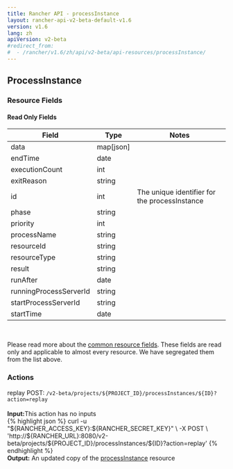 ```yaml
---
title: Rancher API - processInstance
layout: rancher-api-v2-beta-default-v1.6
version: v1.6
lang: zh
apiVersion: v2-beta
#redirect_from:
#  - /rancher/v1.6/zh/api/v2-beta/api-resources/processInstance/
---
```


## ProcessInstance



### Resource Fields


#### Read Only Fields

Field | Type   | Notes
---|---|---
data | map[json]  | 
endTime | date  | 
executionCount | int  | 
exitReason | string  | 
id | int  | The unique identifier for the processInstance
phase | string  | 
priority | int  | 
processName | string  | 
resourceId | string  | 
resourceType | string  | 
result | string  | 
runAfter | date  | 
runningProcessServerId | string  | 
startProcessServerId | string  | 
startTime | date  | 


<br>

Please read more about the [common resource fields]({{site.baseurl}}/rancher/{{page.version}}/{{page.lang}}/api/{{page.apiVersion}}/common/). These fields are read only and applicable to almost every resource. We have segregated them from the list above.




### Actions

<div class="action" id="replay">
<span class="header">
replay
<span class="headerright">POST:  <code>/v2-beta/projects/${PROJECT_ID}/processInstances/${ID}?action=replay</code></span></span>
<div class="action-contents">

<br>
<span class="input">
<strong>Input:</strong>This action has no inputs</span>

<br>
{% highlight json %}
curl -u "${RANCHER_ACCESS_KEY}:${RANCHER_SECRET_KEY}" \
-X POST \
'http://${RANCHER_URL}:8080/v2-beta/projects/${PROJECT_ID}/processInstances/${ID}?action=replay'
{% endhighlight %}
<br>
<span class="output"><strong>Output:</strong> An updated copy of the <a href="{{site.baseurl}}/rancher/{{page.version}}/{{page.lang}}/api/{{page.apiVersion}}/api-resources/processInstance/">processInstance</a> resource</span>
</div></div>



